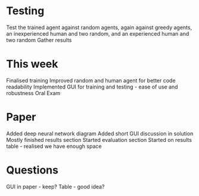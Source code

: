 # Testing

Test the trained agent against random agents, again against greedy agents, an inexperienced human and two random, and an experienced human and two random
Gather results

# This week

Finalised training
Improved random and human agent for better code readability
Implemented GUI for training and testing - ease of use and robustness
Oral Exam

# Paper

Added deep neural network diagram
Added short GUI discussion in solution
Mostly finished results section
Started evaluation section
Started on results table - realised we have enough space

# Questions

GUI in paper - keep?
Table - good idea?
